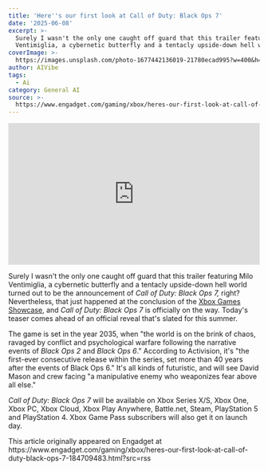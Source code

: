 ```yaml
---
title: 'Here''s our first look at Call of Duty: Black Ops 7'
date: '2025-06-08'
excerpt: >-
  Surely I wasn't the only one caught off guard that this trailer featuring Milo
  Ventimiglia, a cybernetic butterfly and a tentacly upside-down hell wor...
coverImage: >-
  https://images.unsplash.com/photo-1677442136019-21780ecad995?w=400&h=200&fit=crop&auto=format
author: AIVibe
tags:
  - Ai
category: General AI
source: >-
  https://www.engadget.com/gaming/xbox/heres-our-first-look-at-call-of-duty-black-ops-7-184709483.html?src=rss
---
```

<div id="a0c767b0c6354b71855d2ef3b96008db"><div style="left:0;width:100%;height:0;position:relative;padding-bottom:56.25%;"><iframe src="https://www.youtube.com/embed/dZdRDyYGoQg?rel=0&amp;start=3" style="top:0;left:0;width:100%;height:100%;position:absolute;border:0;" allowfullscreen scrolling="no" data-embed-domain="www.youtube.com"></iframe></div></div>
<p>Surely I wasn't the only one caught off guard that this trailer featuring Milo Ventimiglia, a cybernetic butterfly and a tentacly upside-down hell world turned out to be the announcement of <em>Call of Duty: Black Ops 7,</em> right? Nevertheless, that just happened at the conclusion of the <a data-i13n="elm:context_link;elmt:doNotAffiliate;cpos:1;pos:1" class="no-affiliate-link" href="https://www.engadget.com/gaming/live-updates-from-the-xbox-games-showcase-at-summer-game-fest-2025-200036748.html">Xbox Games Showcase</a>, and <em>Call of Duty: Black Ops 7 </em>is officially on the way. Today's teaser comes ahead of an official reveal that's slated for this summer.</p>
<p>The game is set in the year 2035, when "the world is on the brink of chaos, ravaged by conflict and psychological warfare following the narrative events of <em>Black Ops 2</em> and <em>Black Ops 6</em>." According to Activision, it's "the first-ever consecutive release within the series, set more than 40 years after the events of Black Ops 6." It's all kinds of futuristic, and will see David Mason and crew facing "a manipulative enemy who weaponizes fear above all else."</p>
<span id="end-legacy-contents"></span><p><em>Call of Duty: Black Ops 7</em> will be available on Xbox Series X/S, Xbox One, Xbox PC, Xbox Cloud, Xbox Play Anywhere, Battle.net, Steam, PlayStation 5 and PlayStation 4. Xbox Game Pass subscribers will also get it on launch day.</p>This article originally appeared on Engadget at https://www.engadget.com/gaming/xbox/heres-our-first-look-at-call-of-duty-black-ops-7-184709483.html?src=rss
